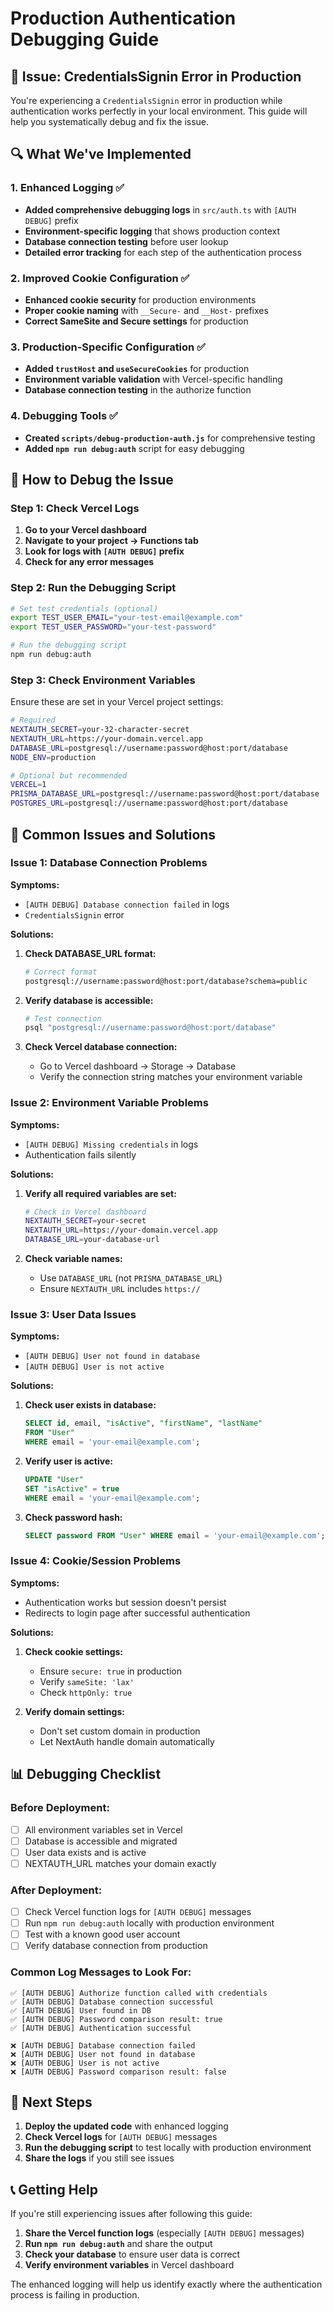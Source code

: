 # Production Authentication Debugging Guide

## 🚨 Issue: CredentialsSignin Error in Production

You're experiencing a `CredentialsSignin` error in production while authentication works perfectly in your local environment. This guide will help you systematically debug and fix the issue.

## 🔍 What We've Implemented

### 1. Enhanced Logging ✅
- **Added comprehensive debugging logs** in `src/auth.ts` with `[AUTH DEBUG]` prefix
- **Environment-specific logging** that shows production context
- **Database connection testing** before user lookup
- **Detailed error tracking** for each step of the authentication process

### 2. Improved Cookie Configuration ✅
- **Enhanced cookie security** for production environments
- **Proper cookie naming** with `__Secure-` and `__Host-` prefixes
- **Correct SameSite and Secure settings** for production

### 3. Production-Specific Configuration ✅
- **Added `trustHost` and `useSecureCookies`** for production
- **Environment variable validation** with Vercel-specific handling
- **Database connection testing** in the authorize function

### 4. Debugging Tools ✅
- **Created `scripts/debug-production-auth.js`** for comprehensive testing
- **Added `npm run debug:auth`** script for easy debugging

## 🚀 How to Debug the Issue

### Step 1: Check Vercel Logs

1. **Go to your Vercel dashboard**
2. **Navigate to your project → Functions tab**
3. **Look for logs with `[AUTH DEBUG]` prefix**
4. **Check for any error messages**

### Step 2: Run the Debugging Script

```bash
# Set test credentials (optional)
export TEST_USER_EMAIL="your-test-email@example.com"
export TEST_USER_PASSWORD="your-test-password"

# Run the debugging script
npm run debug:auth
```

### Step 3: Check Environment Variables

Ensure these are set in your Vercel project settings:

```bash
# Required
NEXTAUTH_SECRET=your-32-character-secret
NEXTAUTH_URL=https://your-domain.vercel.app
DATABASE_URL=postgresql://username:password@host:port/database
NODE_ENV=production

# Optional but recommended
VERCEL=1
PRISMA_DATABASE_URL=postgresql://username:password@host:port/database
POSTGRES_URL=postgresql://username:password@host:port/database
```

## 🔧 Common Issues and Solutions

### Issue 1: Database Connection Problems

**Symptoms:**
- `[AUTH DEBUG] Database connection failed` in logs
- `CredentialsSignin` error

**Solutions:**
1. **Check DATABASE_URL format:**
   ```bash
   # Correct format
   postgresql://username:password@host:port/database?schema=public
   ```

2. **Verify database is accessible:**
   ```bash
   # Test connection
   psql "postgresql://username:password@host:port/database"
   ```

3. **Check Vercel database connection:**
   - Go to Vercel dashboard → Storage → Database
   - Verify the connection string matches your environment variable

### Issue 2: Environment Variable Problems

**Symptoms:**
- `[AUTH DEBUG] Missing credentials` in logs
- Authentication fails silently

**Solutions:**
1. **Verify all required variables are set:**
   ```bash
   # Check in Vercel dashboard
   NEXTAUTH_SECRET=your-secret
   NEXTAUTH_URL=https://your-domain.vercel.app
   DATABASE_URL=your-database-url
   ```

2. **Check variable names:**
   - Use `DATABASE_URL` (not `PRISMA_DATABASE_URL`)
   - Ensure `NEXTAUTH_URL` includes `https://`

### Issue 3: User Data Issues

**Symptoms:**
- `[AUTH DEBUG] User not found in database`
- `[AUTH DEBUG] User is not active`

**Solutions:**
1. **Check user exists in database:**
   ```sql
   SELECT id, email, "isActive", "firstName", "lastName" 
   FROM "User" 
   WHERE email = 'your-email@example.com';
   ```

2. **Verify user is active:**
   ```sql
   UPDATE "User" 
   SET "isActive" = true 
   WHERE email = 'your-email@example.com';
   ```

3. **Check password hash:**
   ```sql
   SELECT password FROM "User" WHERE email = 'your-email@example.com';
   ```

### Issue 4: Cookie/Session Problems

**Symptoms:**
- Authentication works but session doesn't persist
- Redirects to login page after successful authentication

**Solutions:**
1. **Check cookie settings:**
   - Ensure `secure: true` in production
   - Verify `sameSite: 'lax'`
   - Check `httpOnly: true`

2. **Verify domain settings:**
   - Don't set custom domain in production
   - Let NextAuth handle domain automatically

## 📊 Debugging Checklist

### Before Deployment:
- [ ] All environment variables set in Vercel
- [ ] Database is accessible and migrated
- [ ] User data exists and is active
- [ ] NEXTAUTH_URL matches your domain exactly

### After Deployment:
- [ ] Check Vercel function logs for `[AUTH DEBUG]` messages
- [ ] Run `npm run debug:auth` locally with production environment
- [ ] Test with a known good user account
- [ ] Verify database connection from production

### Common Log Messages to Look For:

```
✅ [AUTH DEBUG] Authorize function called with credentials
✅ [AUTH DEBUG] Database connection successful
✅ [AUTH DEBUG] User found in DB
✅ [AUTH DEBUG] Password comparison result: true
✅ [AUTH DEBUG] Authentication successful
```

```
❌ [AUTH DEBUG] Database connection failed
❌ [AUTH DEBUG] User not found in database
❌ [AUTH DEBUG] User is not active
❌ [AUTH DEBUG] Password comparison result: false
```

## 🚀 Next Steps

1. **Deploy the updated code** with enhanced logging
2. **Check Vercel logs** for `[AUTH DEBUG]` messages
3. **Run the debugging script** to test locally with production environment
4. **Share the logs** if you still see issues

## 📞 Getting Help

If you're still experiencing issues after following this guide:

1. **Share the Vercel function logs** (especially `[AUTH DEBUG]` messages)
2. **Run `npm run debug:auth`** and share the output
3. **Check your database** to ensure user data is correct
4. **Verify environment variables** in Vercel dashboard

The enhanced logging will help us identify exactly where the authentication process is failing in production.

